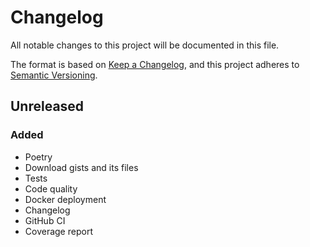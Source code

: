 # Changelog
All notable changes to this project will be documented in this file.

The format is based on [Keep a Changelog](https://keepachangelog.com/en/1.0.0/), and this project adheres to [Semantic Versioning](https://semver.org/spec/v2.0.0.html).

## Unreleased
### Added
- Poetry
- Download gists and its files
- Tests
- Code quality
- Docker deployment
- Changelog
- GitHub CI
- Coverage report